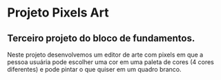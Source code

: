 # Projeto Pixels Art

## Terceiro projeto do bloco de fundamentos.

Neste projeto desenvolvemos um editor de arte com pixels em que a pessoa usuária pode escolher uma cor em uma paleta de cores (4 cores diferentes) e pode pintar o que quiser em um quadro branco.
